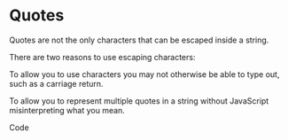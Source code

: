 # Quotes

Quotes are not the only characters that can be escaped inside a string.


There are two reasons to use escaping characters:


To allow you to use characters you may not otherwise be able to type out, such as a carriage return.

To allow you to represent multiple quotes in a string without JavaScript misinterpreting what you mean.

Code
